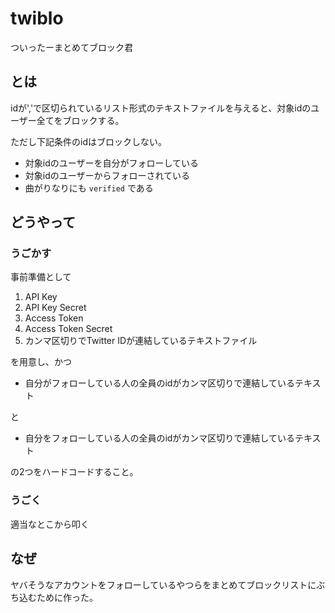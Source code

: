 # twiblo
ついったーまとめてブロック君

## とは
idが','で区切られているリスト形式のテキストファイルを与えると、対象idのユーザー全てをブロックする。

ただし下記条件のidはブロックしない。

- 対象idのユーザーを自分がフォローしている
- 対象idのユーザーからフォローされている
- 曲がりなりにも `verified` である

## どうやって

### うごかす
事前準備として

1. API Key
1. API Key Secret
1. Access Token
1. Access Token Secret
1. カンマ区切りでTwitter IDが連結しているテキストファイル

を用意し、かつ

- 自分がフォローしている人の全員のidがカンマ区切りで連結しているテキスト

と

- 自分をフォローしている人の全員のidがカンマ区切りで連結しているテキスト

の2つをハードコードすること。

### うごく
適当なとこから叩く

## なぜ
ヤバそうなアカウントをフォローしているやつらをまとめてブロックリストにぶち込むために作った。
